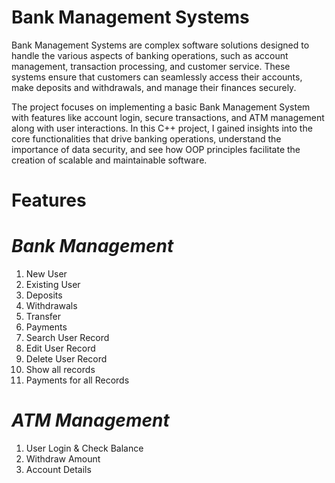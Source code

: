 # Bank Management Systems
Bank Management Systems are complex software solutions designed to handle the various aspects of banking operations, such as account management, transaction processing, and customer service. These systems ensure that customers can seamlessly access their accounts, make deposits and withdrawals, and manage their finances securely.

The project focuses on implementing a basic Bank Management System with features like account login, secure transactions, and ATM management along with user interactions. 
In this C++ project, I gained insights into the core functionalities that drive banking operations, understand the importance of data security, and see how OOP principles facilitate the creation of scalable and maintainable software.

# Features
# *Bank Management*
  1. New User
  2. Existing User
  3. Deposits
  4. Withdrawals
  5. Transfer
  6. Payments
  7. Search User Record
  8. Edit User Record
  9. Delete User Record
  10. Show all records
  11. Payments for all Records

# *ATM Management*
  1. User Login & Check Balance
  2. Withdraw Amount
  3. Account Details

      
